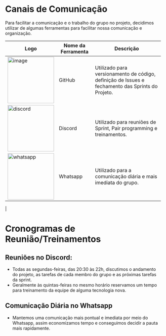 # Canais de Comunicação

Para facilitar a comunicação e o trabalho do grupo no projeto, decidimos utilizar de algumas ferramentas para facilitar nossa comunicação e organização.

| Logo  | Nome da Ferramenta | Descrição                                                                                      |
|--------|------------|------------------------------------------------------------------------------------------------|
| <img alt="image" src="https://upload.wikimedia.org/wikipedia/commons/c/c2/GitHub_Invertocat_Logo.svg" width="150" height="150"/>  | GitHub     | Utilizado para versionamento de código, definição de Issues e fechamento das Sprints do Projeto. |
  <img alt="discord" src="https://cdn.iconscout.com/icon/free/png-256/discord-2752210-2285027.png" width="150" height="150"/>  | Discord    | Utilizado para reuniões de Sprint, Pair programming e treinamentos. |
| <img alt="whatsapp" src="https://upload.wikimedia.org/wikipedia/commons/6/6b/WhatsApp.svg" width="150" height="150"> | Whatsapp   | Utilizado para a comunicação diária e mais imediata do grupo. |
| 


# Cronogramas de Reunião/Treinamentos

## Reuniões no Discord:

- Todas as segundas-feiras, das 20:30 às 22h, discutimos o andamento do projeto, as tarefas de cada membro do grupo e as próximas tarefas da sprint.
- Geralmente às quintas-feiras no mesmo horário reservamos um tempo para treinamento da equipe de alguma tecnologia nova.

## Comunicação Diária no Whatsapp

- Mantemos uma comunicação mais pontual e imediata por meio do Whatsapp, assim economizamos tempo e conseguimos decidir a pauta mais rapidamente.